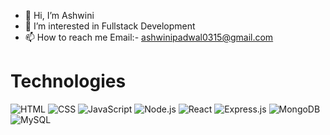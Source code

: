 - 👋 Hi, I’m Ashwini
- 👀 I’m interested in Fullstack Development
- 📫 How to reach me Email:- ashwinipadwal0315@gmail.com
  
# Technologies 

 ![HTML](https://img.shields.io/badge/HTML5-E34F26?style=for-the-badge&logo=html5&logoColor=white) 
 ![CSS](https://img.shields.io/badge/CSS3-1572B6?style=for-the-badge&logo=css3&logoColor=white) 
 ![JavaScript](https://img.shields.io/badge/JavaScript-F7DF1E?style=for-the-badge&logo=javascript&logoColor=black) 
 ![Node.js](https://img.shields.io/badge/Node.js-339933?style=for-the-badge&logo=nodedotjs&logoColor=white) 
 ![React](https://img.shields.io/badge/React-61DAFB?style=for-the-badge&logo=react&logoColor=black) 
 ![Express.js](https://img.shields.io/badge/Express.js-000000?style=for-the-badge&logo=express&logoColor=white) 
 ![MongoDB](https://img.shields.io/badge/MongoDB-47A248?style=for-the-badge&logo=mongodb&logoColor=white) 
 ![MySQL](https://img.shields.io/badge/MySQL-4479A1?style=for-the-badge&logo=mysql&logoColor=white) 

